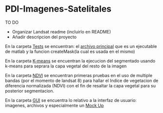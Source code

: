 # PDI-Imagenes-Satelitales

TO DO

* Organizar Landsat readme (incluirlo en README)
* Añadir descripcion del proyecto

En la carpeta [Tests](../Tests) se encuentran: el [archivo principal](../Tests/main.m) que es un ejecutable de matlab y la funcion createMask(la cual es usada en el mismo)

En la carpeta [K-means](K-means/) se encuentran la ejecucion del segmentado usando k-means para seprara la capa vegetal del resto de la imagen

En la carpeta [NDVI](NDVI/) se encuentran primeras pruebas en el uso de multiple bandas (por el momento de landsat 8) para hallar el Indice de vegetacion de diferencia normalizada (NDVI) con el fin de resaltar la capa vegetal para su posterior segmentacion.

En la carpeta [GUI](../GUI) se encuentra lo relativo a la interfaz de usuario:  imagenes, archivos y especialmente un [Mock Up](../GUI/mockup.jpg)